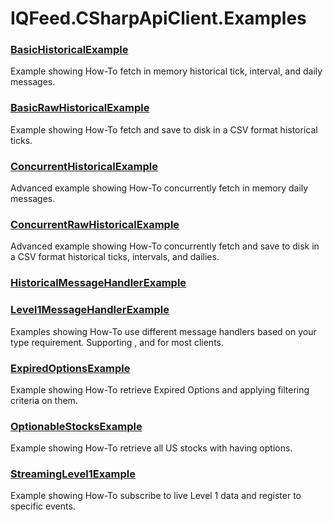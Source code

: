 # IQFeed.CSharpApiClient.Examples #

### [BasicHistoricalExample](https://github.com/mathpaquette/IQFeed.CSharpApiClient/blob/master/src/IQFeed.CSharpApiClient.Examples/Examples/BasicHistorical/BasicHistoricalExample.cs)
Example showing How-To fetch in memory historical tick, interval, and daily messages.

### [BasicRawHistoricalExample](https://github.com/mathpaquette/IQFeed.CSharpApiClient/blob/master/src/IQFeed.CSharpApiClient.Examples/Examples/BasicRawHistorical/BasicRawHistoricalExample.cs)
Example showing How-To fetch and save to disk in a CSV format historical ticks.

### [ConcurrentHistoricalExample](https://github.com/mathpaquette/IQFeed.CSharpApiClient/blob/master/src/IQFeed.CSharpApiClient.Examples/Examples/ConcurrentHistorical/ConcurrentHistoricalExample.cs)
Advanced example showing How-To concurrently fetch in memory daily messages. 

### [ConcurrentRawHistoricalExample](https://github.com/mathpaquette/IQFeed.CSharpApiClient/blob/master/src/IQFeed.CSharpApiClient.Examples/Examples/ConcurrentRawHistorical/ConcurrentRawHistoricalExample.cs)
Advanced example showing How-To concurrently fetch and save to disk in a CSV format historical ticks, intervals, and dailies.

### [HistoricalMessageHandlerExample](https://github.com/mathpaquette/IQFeed.CSharpApiClient/blob/master/src/IQFeed.CSharpApiClient.Examples/Examples/MessageHandlers/HistoricalMessageHandlerExample.cs)
### [Level1MessageHandlerExample](https://github.com/mathpaquette/IQFeed.CSharpApiClient/blob/master/src/IQFeed.CSharpApiClient.Examples/Examples/MessageHandlers/Level1MessageHandlerExample.cs)
Examples showing How-To use different message handlers based on your type requirement. Supporting <float>, <double> and <decimal> for most clients.

### [ExpiredOptionsExample](https://github.com/mathpaquette/IQFeed.CSharpApiClient/blob/master/src/IQFeed.CSharpApiClient.Examples/Examples/ExpiredOptions/ExpiredOptionsExample.cs)
Example showing How-To retrieve Expired Options and applying filtering criteria on them.

### [OptionableStocksExample](https://github.com/mathpaquette/IQFeed.CSharpApiClient/blob/master/src/IQFeed.CSharpApiClient.Examples/Examples/OptionableStocks/OptionableStocksExample.cs)
Example showing How-To retrieve all US stocks with having options.

### [StreamingLevel1Example](https://github.com/mathpaquette/IQFeed.CSharpApiClient/blob/master/src/IQFeed.CSharpApiClient.Examples/Examples/StreamingLevel1/StreamingLevel1Example.cs)
Example showing How-To subscribe to live Level 1 data and register to specific events.
